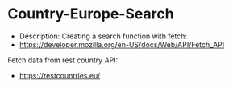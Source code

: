 # Country-Europe-Search

* Description:
Creating a search function with fetch:
* https://developer.mozilla.org/en-US/docs/Web/API/Fetch_API

Fetch data from rest country API:
* https://restcountries.eu/
